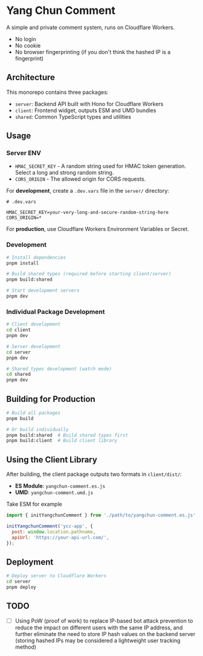 # Yang Chun Comment

A simple and private comment system, runs on Cloudflare Workers.

- No login
- No cookie
- No browser fingerprinting (if you don't think the hashed IP is a fingerprint)

## Architecture

This monorepo contains three packages:

- `server`: Backend API built with Hono for Cloudflare Workers
- `client`: Frontend widget, outputs ESM and UMD bundles
- `shared`: Common TypeScript types and utilities

## Usage

### Server ENV

- `HMAC_SECRET_KEY` - A random string used for HMAC token generation. Select a long and strong random string.
- `CORS_ORIGIN` - The allowed origin for CORS requests.

For **development**, create a `.dev.vars` file in the `server/` directory:

```env
# .dev.vars

HMAC_SECRET_KEY=your-very-long-and-secure-random-string-here
CORS_ORIGIN=*
```

For **production**, use Cloudflare Workers Environment Variables or Secret.

### Development

```bash
# Install dependencies
pnpm install

# Build shared types (required before starting client/server)
pnpm build:shared

# Start development servers
pnpm dev
```

### Individual Package Development

```bash
# Client development
cd client 
pnpm dev

# Server development  
cd server
pnpm dev

# Shared types development (watch mode)
cd shared
pnpm dev
```

## Building for Production

```bash
# Build all packages
pnpm build

# Or build individually
pnpm build:shared  # Build shared types first
pnpm build:client  # Build client library
```

## Using the Client Library

After building, the client package outputs two formats in `client/dist/`:

- **ES Module**: `yangchun-comment.es.js`
- **UMD**: `yangchun-comment.umd.js`

Take ESM for example

```js
import { initYangchunComment } from './path/to/yangchun-comment.es.js';

initYangchunComment('ycc-app', {
  post: window.location.pathname,
  apiUrl: 'https://your-api-url.com/',
});
```

## Deployment

```bash
# Deploy server to Cloudflare Workers
cd server
pnpm deploy
```
## TODO

- [ ] Using PoW (proof of work) to replace IP-based bot attack prevention to reduce the impact on different users with the same IP address, and further eliminate the need to store IP hash values on the backend server (storing hashed IPs may be considered a lightweight user tracking method)
